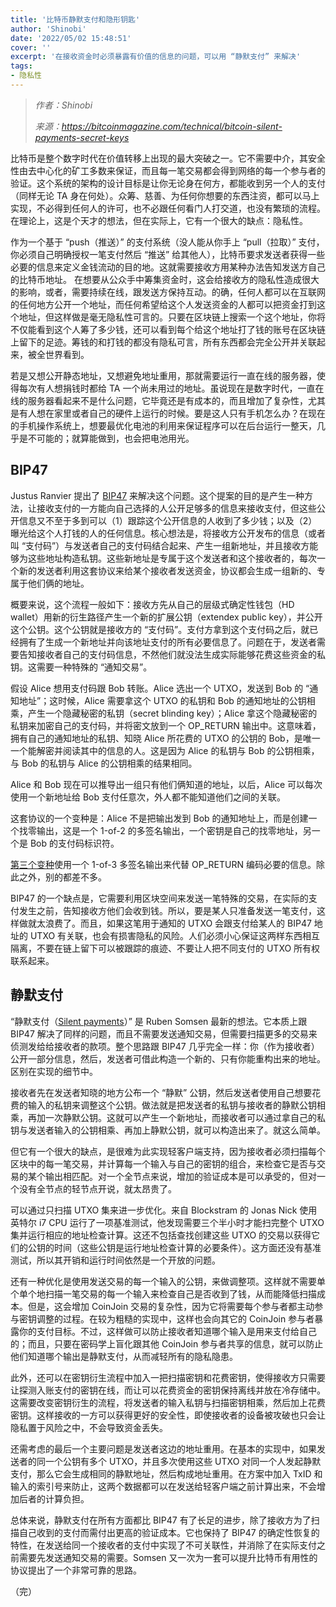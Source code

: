 ```yaml
---
title: '比特币静默支付和隐形钥匙'
author: 'Shinobi'
date: '2022/05/02 15:48:51'
cover: ''
excerpt: '在接收资金时必须暴露有价值的信息的问题，可以用 “静默支付” 来解决'
tags:
- 隐私性
---
```



> *作者：Shinobi*
> 
> *来源：<https://bitcoinmagazine.com/technical/bitcoin-silent-payments-secret-keys>*



比特币是整个数字时代在价值转移上出现的最大突破之一。它不需要中介，其安全性由去中心化的矿工多数来保证，而且每一笔交易都会得到网络的每一个参与者的验证。这个系统的架构的设计目标是让你无论身在何方，都能收到另一个人的支付（同样无论 TA 身在何处）。众筹、慈善、为任何你想要的东西注资，都可以马上实现，不必得到任何人的许可，也不必跟任何看门人打交道，也没有繁琐的流程。在理论上，这是个天才的想法，但在实际上，它有一个很大的缺点：隐私性。

作为一个基于 “push（推送）” 的支付系统（没人能从你手上 “pull（拉取）” 支付，你必须自己明确授权一笔支付然后 “推送” 给其他人），比特币要求发送者获得一些必要的信息来定义金钱流动的目的地。这就需要接收方用某种办法告知发送方自己的比特币地址。 在想要从公众手中筹集资金时，这会给接收方的隐私性造成很大的影响，或者，需要持续在线，跟发送方保持互动。的确，任何人都可以在互联网的任何地方公开一个地址，而任何希望给这个人发送资金的人都可以把资金打到这个地址，但这样做是毫无隐私性可言的。只要在区块链上搜索一个这个地址，你将不仅能看到这个人筹了多少钱，还可以看到每个给这个地址打了钱的账号在区块链上留下的足迹。筹钱的和打钱的都没有隐私可言，所有东西都会完全公开并关联起来，被全世界看到。

若是又想公开静态地址，又想避免地址重用，那就需要运行一直在线的服务器，使得每次有人想捐钱时都给 TA 一个尚未用过的地址。虽说现在是数字时代，一直在线的服务器看起来不是什么问题，它毕竟还是有成本的，而且增加了复杂性，尤其是有人想在家里或者自己的硬件上运行的时候。要是这人只有手机怎么办？在现在的手机操作系统上，想要最优化电池的利用来保证程序可以在后台运行一整天，几乎是不可能的；就算能做到，也会把电池用光。

## BIP47

Justus Ranvier 提出了 [BIP47](https://github.com/bitcoin/bips/blob/master/bip-0047.mediawiki) 来解决这个问题。这个提案的目的是产生一种方法，让接收支付的一方能向自己选择的人公开足够多的信息来接收支付，但这些公开信息又不至于多到可以（1）跟踪这个公开信息的人收到了多少钱；以及（2）曝光给这个人打钱的人的任何信息。核心想法是，将接收方公开发布的信息（或者叫 “支付码”）与发送者自己的支付码结合起来、产生一组新地址，并且接收方能够为这些地址构造私钥。这些新地址是专属于这个发送者和这个接收者的，每次一个新的发送者利用这套协议来给某个接收者发送资金，协议都会生成一组新的、专属于他们俩的地址。

概要来说，这个流程一般如下：接收方先从自己的层级式确定性钱包（HD wallet）用新的衍生路径产生一个新的扩展公钥（extendex public key），并公开这个公钥。这个公钥就是接收方的 “支付码”。支付方拿到这个支付码之后，就已经拥有了生成一个新地址并向该地址支付的所有必要信息了。问题在于，发送者需要告知接收者自己的支付码信息，不然他们就没法生成实际能够花费这些资金的私钥。这需要一种特殊的 “通知交易”。

假设 Alice 想用支付码跟 Bob 转账。Alice 选出一个 UTXO，发送到 Bob 的 “通知地址”；这时候，Alice 需要拿这个 UTXO 的私钥和 Bob 的通知地址的公钥相乘，产生一个隐藏秘密的私钥（secret blinding key）；Alice 拿这个隐藏秘密的私钥来加密自己的支付码，并将密文放到一个 OP_RETURN 输出中。这意味着，拥有自己的通知地址的私钥、知晓 Alice 所花费的 UTXO 的公钥的 Bob，是唯一一个能解密并阅读其中的信息的人。这是因为 Alice 的私钥与 Bob 的公钥相乘，与 Bob 的私钥与 Alice 的公钥相乘的结果相同。

Alice 和 Bob 现在可以推导出一组只有他们俩知道的地址，以后，Alice 可以每次使用一个新地址给 Bob 支付任意次，外人都不能知道他们之间的关联。

这套协议的一个变种是：Alice 不是把输出发到 Bob 的通知地址上，而是创建一个找零输出，这是一个 1-of-2 的多签名输出，一个密钥是自己的找零地址，另一个是 Bob 的支付码标识符。

[第三个变种](https://github.com/OpenBitcoinPrivacyProject/rfc/blob/master/obpp-05.mediawiki)使用一个 1-of-3 多签名输出来代替 OP_RETURN 编码必要的信息。除此之外，别的都差不多。

BIP47 的一个缺点是，它需要利用区块空间来发送一笔特殊的交易，在实际的支付发生之前，告知接收方他们会收到钱。所以，要是某人只准备发送一笔支付，这样做就太浪费了。而且，如果这笔用于通知的 UTXO 会跟支付给某人的 BIP47 地址的 UTXO 有关联，也会有损害隐私的风险。人们必须小心保证这两样东西相互隔离，不要在链上留下可以被跟踪的痕迹、不要让人把不同支付的 UTXO 所有权联系起来。

## 静默支付

“静默支付（[Silent payments](https://gist.github.com/RubenSomsen/c43b79517e7cb701ebf77eec6dbb46b8?permalink_comment_id=4113680)）” 是 Ruben Somsen 最新的想法。它本质上跟 BIP47 解决了同样的问题，而且不需要发送通知交易，但需要扫描更多的交易来侦测发给给接收者的款项。整个思路跟 BIP47 几乎完全一样：你（作为接收者）公开一部分信息，然后，发送者可借此构造一个新的、只有你能重构出来的地址。区别在实现的细节中。

接收者先在发送者知晓的地方公布一个 “静默” 公钥，然后发送者使用自己想要花费的输入的私钥来调整这个公钥。做法就是把发送者的私钥与接收者的静默公钥相乘，再加一次静默公钥。这就可以产生一个新地址，而接收者可以通过拿自己的私钥与发送者输入的公钥相乘、再加上静默公钥，就可以构造出来了。就这么简单。

但它有一个很大的缺点，是很难为此实现轻客户端支持，因为接收者必须扫描每个区块中的每一笔交易，并计算每一个输入与自己的密钥的组合，来检查它是否与交易的某个输出相匹配。对一个全节点来说，增加的验证成本是可以承受的，但对一个没有全节点的轻节点开说，就太昂贵了。

可以通过只扫描 UTXO 集来进一步优化。来自 Blockstram 的 Jonas Nick 使用英特尔 i7 CPU 运行了一项基准测试，他发现需要三个半小时才能扫完整个 UTXO 集并运行相应的地址检查计算。这还不包括查找创建这些 UTXO 的交易以获得它们的公钥的时间（这些公钥是运行地址检查计算的必要条件）。这方面还没有基准测试，所以其开销和运行时间依然是一个开放的问题。

还有一种优化是使用发送交易的每一个输入的公钥，来做调整项。这样就不需要单个单个地扫描一笔交易的每一个输入来检查自己是否收到了钱，从而能降低扫描成本。但是，这会增加 CoinJoin 交易的复杂性，因为它将需要每个参与者都主动参与密钥调整的过程。在较为粗糙的实现中，这样也会向其它的 CoinJoin 参与者暴露你的支付目标。不过，这样做可以防止接收者知道哪个输入是用来支付给自己的；而且，只要在密码学上盲化跟其他 CoinJoin 参与者共享的信息，就可以防止他们知道哪个输出是静默支付，从而减轻所有的隐私隐患。

此外，还可以在密钥衍生流程中加入一把扫描密钥和花费密钥，使得接收方只需要让探测入账支付的密钥在线，而让可以花费资金的密钥保持离线并放在冷存储中。这需要改变密钥衍生的流程，将发送者的输入私钥与扫描密钥相乘，然后加上花费密钥。这样接收的一方可以获得更好的安全性，即使接收者的设备被攻破也只会让隐私置于风险之中，不会导致资金丢失。

还需考虑的最后一个主要问题是发送者这边的地址重用。在基本的实现中，如果发送者的同一个公钥有多个 UTXO，并且多次使用这些 UTXO 对同一个人发起静默支付，那么它会生成相同的静默地址，然后构成地址重用。在方案中加入 TxID 和输入的索引号来防止，这两个数据都可以在发送给轻客户端之前计算出来，不会增加后者的计算负担。

总体来说，静默支付在所有方面都比 BIP47 有了长足的进步，除了接收方为了扫描自己收到的支付而需付出更高的验证成本。它也保持了 BIP47 的确定性恢复的特性，在发送给同一个接收者的支付中实现了不可关联性，并消除了在实际支付之前需要先发送通知交易的需要。Somsen 又一次为一套可以提升比特币有用性的协议提出了一个非常可靠的思路。

（完）





